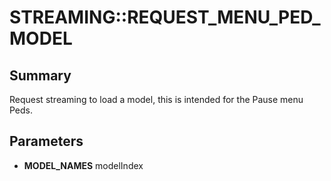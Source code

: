 # STREAMING::REQUEST_MENU_PED_MODEL

## Summary
Request streaming to load a model, this is intended for the Pause menu Peds.

## Parameters
* **MODEL_NAMES** modelIndex